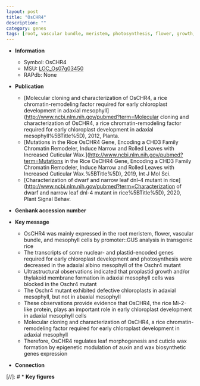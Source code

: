 ```yaml
---
layout: post
title: "OsCHR4"
description: ""
category: genes
tags: [root, vascular bundle, meristem, photosynthesis, flower, growth, chloroplast, leaf, auxin, cuticle]
---
```


* **Information**  
    + Symbol: OsCHR4  
    + MSU: [LOC_Os07g03450](http://rice.plantbiology.msu.edu/cgi-bin/ORF_infopage.cgi?orf=LOC_Os07g03450)  
    + RAPdb: None  

* **Publication**  
    + [Molecular cloning and characterization of OsCHR4, a rice chromatin-remodeling factor required for early chloroplast development in adaxial mesophyll](http://www.ncbi.nlm.nih.gov/pubmed?term=Molecular cloning and characterization of OsCHR4, a rice chromatin-remodeling factor required for early chloroplast development in adaxial mesophyll%5BTitle%5D), 2012, Planta.
    + [Mutations in the Rice OsCHR4 Gene, Encoding a CHD3 Family Chromatin Remodeler, Induce Narrow and Rolled Leaves with Increased Cuticular Wax.](http://www.ncbi.nlm.nih.gov/pubmed?term=Mutations in the Rice OsCHR4 Gene, Encoding a CHD3 Family Chromatin Remodeler, Induce Narrow and Rolled Leaves with Increased Cuticular Wax.%5BTitle%5D), 2019, Int J Mol Sci.
    + [Characterization of dwarf and narrow leaf  dnl-4 mutant in rice](http://www.ncbi.nlm.nih.gov/pubmed?term=Characterization of dwarf and narrow leaf  dnl-4 mutant in rice%5BTitle%5D), 2020, Plant Signal Behav.

* **Genbank accession number**  

* **Key message**  
    + OsCHR4 was mainly expressed in the root meristem, flower, vascular bundle, and mesophyll cells by promoter::GUS analysis in transgenic rice
    + The transcripts of some nuclear- and plastid-encoded genes required for early chloroplast development and photosynthesis were decreased in the adaxial albino mesophyll of the Oschr4 mutant
    + Ultrastructural observations indicated that proplastid growth and/or thylakoid membrane formation in adaxial mesophyll cells was blocked in the Oschr4 mutant
    + The Oschr4 mutant exhibited defective chloroplasts in adaxial mesophyll, but not in abaxial mesophyll
    + These observations provide evidence that OsCHR4, the rice Mi-2-like protein, plays an important role in early chloroplast development in adaxial mesophyll cells
    + Molecular cloning and characterization of OsCHR4, a rice chromatin-remodeling factor required for early chloroplast development in adaxial mesophyll
    + Therefore, OsCHR4 regulates leaf morphogenesis and cuticle wax formation by epigenetic modulation of auxin and wax biosynthetic genes expression

* **Connection**  

[//]: # * **Key figures**  


